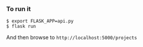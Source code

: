 ### To run it

    $ export FLASK_APP=api.py
    $ flask run

And then browse to `http://localhost:5000/projects`
